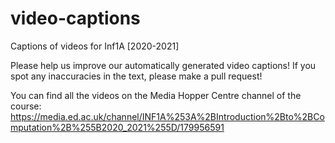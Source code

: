 # video-captions
Captions of videos for Inf1A [2020-2021]

Please help us improve our automatically generated video captions! 
If you spot any inaccuracies in the text, please make a pull request!

You can find all the videos on the Media Hopper Centre channel of the course: 
https://media.ed.ac.uk/channel/INF1A%253A%2BIntroduction%2Bto%2BComputation%2B%255B2020_2021%255D/179956591
